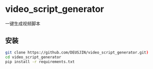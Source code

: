 # video_script_generator

一键生成视频脚本

## 安装

```bash
git clone https://github.com/DEUSJIN/video_script_generator.git)
cd video_script_generator
pip install -r requirements.txt
